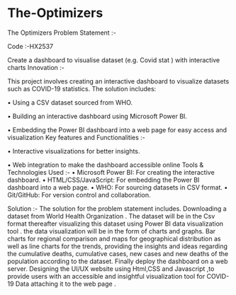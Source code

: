 # The-Optimizers

The Optimizers
Problem Statement :-


 Code :-HX2537
 
Create a dashboard to visualise dataset (e.g. Covid stat ) with interactive charts 
Innovation :- 

This project involves creating an interactive dashboard to visualize datasets such as COVID-19 statistics. The solution includes:


•	Using a CSV dataset sourced from WHO.

•	Building an interactive dashboard using Microsoft Power BI.

•	Embedding the Power BI dashboard into a web page for easy access and visualization
Key features and Functionalities :-

•	Interactive visualizations for better insights.

•	Web integration to make the dashboard accessible online
Tools & Technologies Used :-
•	Microsoft Power BI: For creating the interactive dashboard.
•	HTML/CSS/JavaScript: For embedding the Power BI dashboard into a web page.
•	WHO: For sourcing datasets in CSV format.
•	Git/GitHub: For version control and collaboration.


Solution :-
The solution for the problem statement includes.
Downloading a dataset from World Health Organization . The dataset will be in the Csv format thereafter visualizing this dataset using Power BI data visualization tool . the data visualization will be in the form of charts and graphs. Bar charts for regional comparison and  maps for geographical distribution as well as line charts for the trends, providing the insights and ideas regarding the cumulative deaths, cumulative cases, new cases and new deaths of the population according to the dataset.
Finally deploy the dashboard on a web server. Designing the UI/UX website using Html,CSS and Javascript ,to provide users with an accessible and insightful visualization tool for COVID-19 Data attaching it to the web page .


